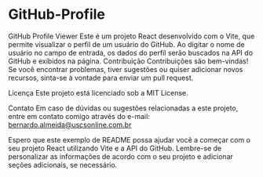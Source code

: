 # GitHub-Profile
GitHub Profile Viewer Este é um projeto React desenvolvido com o Vite, que permite visualizar o perfil de um usuário do GitHub. Ao digitar o nome de usuário no campo de entrada, os dados do perfil serão buscados na API do GitHub e exibidos na página.
Contribuição
Contribuições são bem-vindas! Se você encontrar problemas, tiver sugestões ou quiser adicionar novos recursos, sinta-se à vontade para enviar um pull request.

Licença
Este projeto está licenciado sob a MIT License.

Contato
Em caso de dúvidas ou sugestões relacionadas a este projeto, entre em contato comigo através do e-mail: bernardo.almeida@uscsonline.com.br

Espero que este exemplo de README possa ajudar você a começar com o seu projeto React utilizando Vite e a API do GitHub. Lembre-se de personalizar as informações de acordo com o seu projeto e adicionar seções adicionais, se necessário.
